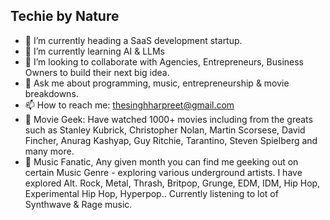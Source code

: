 ## Techie by Nature

- 🔭 I’m currently heading a SaaS development startup.
- 🌱 I’m currently learning AI & LLMs
- 👯 I’m looking to collaborate with Agencies, Entrepreneurs, Business Owners to build their next big idea.
- 💬 Ask me about programming, music, entrepreneurship & movie breakdowns.
- 📫 How to reach me: thesinghharpreet@gmail.com
- 🎥 Movie Geek: Have watched 1000+ movies including from the greats such as Stanley Kubrick, Christopher Nolan, Martin Scorsese, David Fincher, Anurag Kashyap, Guy Ritchie, Tarantino, Steven Spielberg and many more.
- 🎹 Music Fanatic, Any given month you can find me geeking out on certain Music Genre - exploring various underground artists. I have explored Alt. Rock, Metal, Thrash, Britpop, Grunge, EDM, IDM, Hip Hop, Experimental Hip Hop, Hyperpop.. Currently listening to lot of Synthwave & Rage music.
